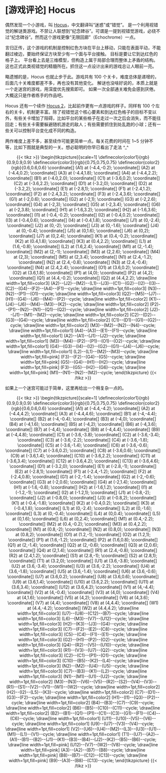 # [游戏评论] Hocus


偶然发现一个小游戏，叫 [Hocus](https://store.steampowered.com/app/418040/hocus/)，中文翻译叫“迷惑”或“错觉”。
是一个利用视错觉的解谜类游戏。不禁让人联想到“纪念碑谷”。可谓是一提到视错觉游戏，必绕不过“纪念碑谷”。然而这个游戏更像“无限回廊”（Echochrome）一点。

言归正传，这个游戏的机制是控制红色方块在平台上移动，只能在表面平动，不能翻过棱边，要始终保证方块至少有一个面与平台接触。
目标是要让它到达红色的格子上。
平台看上去是三维模型，但构造上属于局部合理而整体上矛盾的结构。这也正式此类视错觉的精髓所在。抓住这一点设计出来的游戏总让人眼前一亮。

略遗憾的是，Hocus 也就止步于此。游戏共有 100 个关卡，难度总体是递增的，后面几十关难度都差不多，再也没有其他变化。
解谜也没啥好说的，本质上就是一个走迷宫的游戏，用深度优先搜索即可。
如果一次全部通关难免会感到厌倦。大概这只是作者练手的作品吧。

Hocus 还有一个续作 [Hocus 2](https://store.steampowered.com/app/1460610/hocus_2/)，比起前作更有一点游戏的样子。同样有 100 个左右的关卡，机制更丰富。除了视错觉这个核心要素和到达红色格子的目标不变以外，有些关卡增加了阻碍，比如平台的某些格子在走过一次之后会消失，而不能往回走；有些关卡需要躲避随机游走的敌人；有些需要抓住到处乱跑的小球；还有一些关可以控制平台变化成不同的构造。

两作难度上差不多，甚至续作可能更简单一点。每关花费的时间在 1~5 分钟不等，比如下图就是典型的一关。想必聪明的你早已看出了走法 ^_^
<center>
{{< tikz >}}  
\begin{tikzpicture}[scale=1]
\definecolor{color1}{rgb}{0.9,0.9,0.9}
\definecolor{color3}{rgb}{0.75,0.75,0.75}
\definecolor{color2}{rgb}{0.6,0.6,0.6}
\coordinate[] (A1) at (-4.4,-0.2);
\coordinate[] (A2) at (-4.4,0.2);
\coordinate[] (A3) at (-4.4,1.8);
\coordinate[] (A4) at (-4.4,2.2);
\coordinate[] (B1) at (-4.0,2.0);
\coordinate[] (C1) at (-3.6,0.2);
\coordinate[] (C2) at (-3.6,2.2);
\coordinate[] (D1) at (-3.2,0);
\coordinate[] (D2) at (-3.2,2);
\coordinate[] (E1) at (-2.8,1);
\coordinate[] (F1) at (-2.4,1.2);
\coordinate[] (F2) at (-2.4,3.2);
\coordinate[] (F3) at (-2.4,3.6);
\coordinate[] (G1) at (-2,0.6);
\coordinate[] (G2) at (-2,1);
\coordinate[] (G3) at (-2,2.6);
\coordinate[] (G4) at (-2,3);
\coordinate[] (G5) at (-2,3.4);
\coordinate[] (G6) at (-2,3.8);
\coordinate[] (H1) at (-1.6,3.2);
\coordinate[] (H2) at (-1.6,3.6);
\coordinate[] (I1) at (-0.4,-0.2);
\coordinate[] (I2) at (-0.4,0.2);
\coordinate[] (I3) at (-0.4,0.6);
\coordinate[] (I4) at (-0.4,1.8);
\coordinate[] (J1) at (0,-2.4);
\coordinate[] (J2) at (0,-2);
\coordinate[] (J3) at (0,-1.6);
\coordinate[] (J4) at (0,-0.4);
\coordinate[] (J5) at (0,1.6);
\coordinate[] (J6) at (0,2);
\coordinate[] (J7) at (0,2.4);
\coordinate[] (K1) at (0.4,-0.2);
\coordinate[] (K2) at (0.4,1.8);
\coordinate[] (K3) at (0.4,2.2);
\coordinate[] (L1) at (1.6,-0.8);
\coordinate[] (L2) at (1.6,2.4);
\coordinate[] (M1) at (2,-1.4);
\coordinate[] (M2) at (2,-1);
\coordinate[] (M3) at (2,2.6);
\coordinate[] (M4) at (2,3);
\coordinate[] (M5) at (2,3.4);
\coordinate[] (N1) at (2.4,-1.2);
\coordinate[] (N2) at (2.4,-0.8);
\coordinate[] (N3) at (2.4,-0.4);
\coordinate[] (N4) at (2.4,2.4);
\coordinate[] (O1) at (3.6,0.2);
\coordinate[] (O2) at (3.6,1.8);
\coordinate[] (P1) at (4,0);
\coordinate[] (P2) at (4,2);
\coordinate[] (Q1) at (4.4,-0.2);
\coordinate[] (Q2) at (4.4,2.2);
\draw[line width=1pt,fill=color3] (A2)--(J2)--(M2)--(L1)--(J3)--(C1)--(G2)--(I2)--(I3)--(C2)--(G4)--(F2)--(A4)--(F1)--cycle;
\draw[line width=1pt,fill=color3] (N3)--(N2)--(P1)--(O1)--cycle;
\draw[line width=1pt,fill=color3] (Q2)--(M5)--(J7)--(H1)--(G4)--(J6)--(M4)--(P2)--cycle;
\draw[line width=1pt,fill=color2] (K1)--(J4)--(J6)--(M4)--(M3)--(K2)--cycle;
\draw[line width=1pt,fill=color2] (P2)--(P1)--(N2)--(N1)--(Q1)--(Q2)--cycle;
\draw[line width=1pt,fill=color2] (J2)--(J1)--(M1)--(M2)--cycle;
\draw[line width=1pt,fill=color2] (C2)--(D2)--(G3)--(G4)--cycle;
\draw[line width=1pt,fill=color2] (C1)--(D1)--(G1)--(G2)--cycle;
\draw[line width=1pt,fill=color2] (M3)--(M2)--(N2)--(N4)--cycle;
\draw[line width=1pt,fill=color1] (A4)--(A3)--(E1)--(F1)--cycle;
\draw[line width=1pt,fill=color1] (A2)--(A1)--(J1)--(J2)--cycle;
\draw[line width=1pt,fill=color1] (M3)--(M4)--(P2)--(P1)--(O1)--(O2)--cycle;
\draw[line width=1pt,fill=color1] (G4)--(G3)--(I4)--(I2)--(G2)--(G1)--(J4)--(J6)--cycle;
\draw[line width=1pt,fill=color1] (L2)--(L1)--(M2)--(M3)--cycle;
\draw[line width=1pt,fill=pink] (F3)--(F2)--(G4)--(G5)--cycle;
\draw[line width=1pt,fill=pink] (G5)--(G4)--(H1)--(H2)--cycle;
\draw[line width=1pt,fill=pink] (F3)--(G5)--(H2)--(G6)--cycle;
\draw[line width=1pt,fill=pink] (M1)--(N1)--(N2)--(M2)--cycle;
\end{tikzpicture}
{{< /tikz >}}  
</center>

如果上一个迷宫可能过于简单，这里再给出一个稍复杂一点的。
<center>
{{< tikz >}}
\begin{tikzpicture}[scale=1]
\definecolor{color1}{rgb}{0.9,0.9,0.9}
\definecolor{color3}{rgb}{0.75,0.75,0.75}
\definecolor{color2}{rgb}{0.6,0.6,0.6}
\coordinate[] (A1) at (-4.4,-4.2);
\coordinate[] (A2) at (-4.4,4.2);
\coordinate[] (A3) at (-4.4,4.6);
\coordinate[] (B1) at (-4,-4.4);
\coordinate[] (B2) at (-4,-0.4);
\coordinate[] (B3) at (-4,0);
\coordinate[] (B4) at (-4,1.6);
\coordinate[] (B5) at (-4,2);
\coordinate[] (B6) at (-4,3.6);
\coordinate[] (B7) at (-4,4);
\coordinate[] (B8) at (-4,4.4);
\coordinate[] (B9) at (-4,4.8);
\coordinate[] (C1) at (-3.6,-3.8);
\coordinate[] (C2) at (-3.6,-3.4);
\coordinate[] (C3) at (-3.6,-2.2);
\coordinate[] (C4) at (-3.6,-1.8);
\coordinate[] (C5) at (-3.6,-1.4);
\coordinate[] (C6) at (-3.6,-0.6);
\coordinate[] (C7) at (-3.6,0.2);
\coordinate[] (C8) at (-3.6,0.6);
\coordinate[] (C9) at (-3.6,1.4);
\coordinate[] (C10) at (-3.6,2.2);
\coordinate[] (C11) at (-3.6,3.4);
\coordinate[] (C12) at (-3.6,4.2);
\coordinate[] (C13) at (-3.6,4.6);
\coordinate[] (D1) at (-3.2,0);
\coordinate[] (E1) at (-2.8,-1);
\coordinate[] (E2) at (-2.8,1);
\coordinate[] (F1) at (-2.4,-1.2);
\coordinate[] (F2) at (-2.4,0.8);
\coordinate[] (G1) at (-2,-1.4);
\coordinate[] (G2) at (-2,-0.6);
\coordinate[] (G3) at (-2,0.6);
\coordinate[] (G4) at (-2,1.4);
\coordinate[] (H1) at (-1.6,-0.8);
\coordinate[] (H2) at (-1.6,1.2);
\coordinate[] (I1) at (-1.2,-1);
\coordinate[] (I2) at (-1.2,1);
\coordinate[] (J1) at (-0.8,-2);
\coordinate[] (J2) at (-0.8,0);
\coordinate[] (J3) at (-0.8,2);
\coordinate[] (K1) at (-0.4,-1.8);
\coordinate[] (K2) at (-0.4,0.2);
\coordinate[] (K3) at (-0.4,1.8);
\coordinate[] (L1) at (0,-2.4);
\coordinate[] (L2) at (0,-1.6);
\coordinate[] (L3) at (0,-0.4);
\coordinate[] (L4) at (0,0.4);
\coordinate[] (L5) at (0,1.6);
\coordinate[] (L6) at (0,2.4);
\coordinate[] (M1) at (0.4,-2.2);
\coordinate[] (M2) at (0.4,-0.2);
\coordinate[] (M3) at (0.4,2.2);
\coordinate[] (N1) at (0.8,-2);
\coordinate[] (N2) at (0.8,0);
\coordinate[] (N3) at (0.8,2);
\coordinate[] (O1) at (1.2,-1);
\coordinate[] (O2) at (1.2,1);
\coordinate[] (P1) at (1.6,-1.2);
\coordinate[] (P2) at (1.6,0.8);
\coordinate[] (Q1) at (2,-1.4);
\coordinate[] (Q2) at (2,-0.6);
\coordinate[] (Q3) at (2,0.6);
\coordinate[] (Q4) at (2,1.4);
\coordinate[] (R1) at (2.4,-0.8);
\coordinate[] (R2) at (2.4,1.2);
\coordinate[] (S1) at (2.8,-1);
\coordinate[] (S2) at (2.8,1);
\coordinate[] (T1) at (3.2,0);
\coordinate[] (U1) at (3.6,-3.8);
\coordinate[] (U2) at (3.6,-3.4);
\coordinate[] (U3) at (3.6,-2.2);
\coordinate[] (U4) at (3.6,-1.8);
\coordinate[] (U5) at (3.6,-1.4);
\coordinate[] (U6) at (3.6,-0.6);
\coordinate[] (U7) at (3.6,0.2);
\coordinate[] (U8) at (3.6,0.6);
\coordinate[] (U9) at (3.6,1.4);
\coordinate[] (U10) at (3.6,2.2);
\coordinate[] (U11) at (3.6,3.4);
\coordinate[] (U12) at (3.6,4.2);
\coordinate[] (V1) at (4,-4.4);
\coordinate[] (V2) at (4,-0.4);
\coordinate[] (V3) at (4,0);
\coordinate[] (V4) at (4,1.6);
\coordinate[] (V5) at (4,2);
\coordinate[] (V6) at (4,3.6);
\coordinate[] (V7) at (4,4);
\coordinate[] (V8) at (4,4.4);
\coordinate[] (W1) at (4.4,-4.2);
\coordinate[] (W2) at (4.4,4.2);
\draw[line width=1pt,fill=color3] (U7)--(U8)--(C12)--(B7)--cycle;
\draw[line width=1pt,fill=color3] (L6)--(M3)--(V7)--(U12)--cycle;
\draw[line width=1pt,fill=color3] (H2)--(K3)--(J3)--(G4)--cycle;
\draw[line width=1pt,fill=color3] (C7)--(F2)--(E2)--(C8)--cycle;
\draw[line width=1pt,fill=color3] (C5)--(C4)--(F1)--(E1)--cycle;
\draw[line width=1pt,fill=color3] (G2)--(H1)--(P2)--(O2)--cycle;
\draw[line width=1pt,fill=color3] (Q4)--(R2)--(V5)--(U10)--cycle;
\draw[line width=1pt,fill=color3] (R1)--(V3)--(U7)--(Q2)--cycle;
\draw[line width=1pt,fill=color3] (C2)--(C1)--(P1)--(O1)--cycle;
\draw[line width=1pt,fill=color3] (C10)--(B5)--(K2)--(L4)--cycle;
\draw[line width=1pt,fill=color3] (N2)--(M2)--(U4)--(U5)--cycle;
\draw[line width=1pt,fill=color3] (C7)--(B3)--(K1)--(L2)--cycle;
\draw[line width=1pt,fill=color3] (N1)--(M1)--(U1)--(U2)--cycle;
\draw[line width=1pt,fill=color2] (M3)--(N3)--(V6)--(V5)--(R2)--(S2)--(V4)--(V3)--(R1)--(S1)--(V2)--(V1)--(W1)--(W2)--cycle;
\draw[line width=1pt,fill=color2] (H2)--(I2)--(L5)--(K3)--cycle;
\draw[line width=1pt,fill=color2] (C7)--(D1)--(G3)--(F2)--cycle;
\draw[line width=1pt,fill=color2] (H1)--(I1)--(Q3)--(P2)--cycle;
\draw[line width=1pt,fill=color2] (B4)--(B3)--(C7)--(C9)--cycle;
\draw[line width=1pt,fill=color2] (B6)--(B5)--(C10)--(C11)--cycle;
\draw[line width=1pt,fill=color2] (B2)--(B1)--(Q1)--(P1)--(C1)--(C3)--(G1)--(F1)--(C4)--(C6)--cycle;
\draw[line width=1pt,fill=color1] (U11)--(U10)--(V5)--(V6)--cycle;
\draw[line width=1pt,fill=color1] (U9)--(U7)--(V3)--(V4)--cycle;
\draw[line width=1pt,fill=color1] (V2)--(U6)--(U4)--(M2)--(L3)--(U3)--(U1)--(M1)--(L1)--(V1)--cycle;
\draw[line width=1pt,fill=color1] (T1)--(U7)--(A2)--(A1)--(B1)--(B2)--(J1)--(K1)--(B3)--(B4)--(J2)--(K2)--(B5)--(B6)--cycle;
\draw[line width=1pt,fill=pink] (U12)--(V7)--(W2)--(V8)--cycle;
\draw[line width=1pt,fill=pink] (A3)--(A2)--(B7)--(B8)--cycle;
\draw[line width=1pt,fill=pink] (B8)--(B7)--(C12)--(C13)--cycle;
\draw[line width=1pt,fill=pink] (B9)--(A3)--(B8)--(C13)--cycle;
\end{tikzpicture}
{{< /tikz >}}
</center>

